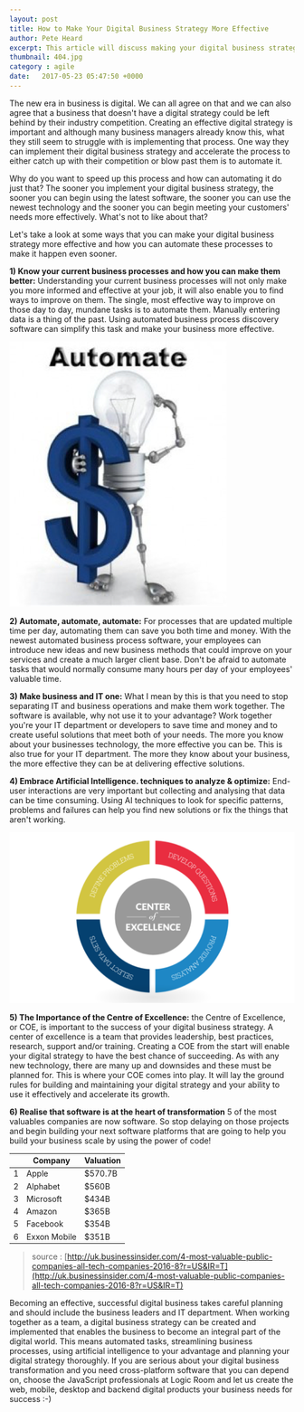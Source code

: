 ```yaml
---
layout: post
title: How to Make Your Digital Business Strategy More Effective
author: Pete Heard
excerpt: This article will discuss making your digital business strategy more effective
thumbnail: 404.jpg
category : agile
date:   2017-05-23 05:47:50 +0000
---
```


The new era in business is digital. We can all agree on that and we can also agree that a business that doesn't have a digital strategy could be left behind by their industry competition. Creating an effective digital strategy is important and although many business managers already know this, what they still seem to struggle with is implementing that process. One way they can implement their digital business strategy and accelerate the process to either catch up with their competition or blow past them is to automate it.

Why do you want to speed up this process and how can automating it do just that? The sooner you implement your digital business strategy, the sooner you can begin using the latest software, the sooner you can use the newest technology and the sooner you can begin meeting your customers' needs more effectively. What's not to like about that?

Let's take a look at some ways that you can make your digital business strategy more effective and how you can automate these processes to make it happen even sooner.

**1) Know your current business processes and how you can make them better:** Understanding your current business processes will not only make you more informed and effective at your job, it will also enable you to find ways to improve on them. The single, most effective way to improve on those day to day, mundane tasks is to automate them. Manually entering data is a thing of the past. Using automated business process discovery software can simplify this task and make your business more effective.


![Intermediary of trust](images/1_image.png "Intermediary of trust")

**2) Automate, automate, automate:** For processes that are updated multiple time per day, automating them can save you both time and money. With the newest automated business process software, your employees can introduce new ideas and new business methods that could improve on your services and create a much larger client base. Don't be afraid to automate tasks that would normally consume many hours per day of your employees' valuable time.

**3) Make business and IT one:** What I mean by this is that you need to stop separating IT and business operations and make them work together. The software is available, why not use it to your advantage? Work together you're your IT department or developers to save time and money and to create useful solutions that meet both of your needs. The more you know about your businesses technology, the more effective you can be. This is also true for your IT department. The more they know about your business, the more effective they can be at delivering effective solutions.

**4) Embrace Artificial Intelligence. techniques to analyze & optimize:** End-user interactions are very important but collecting and analysing that data can be time consuming. Using AI techniques to look for specific patterns, problems and failures can help you find new solutions or fix the things that aren't working.

![Center of Excellence](images/2_image.png "Center of Excellence")

**5) The Importance of the Centre of Excellence:** the Centre of Excellence, or COE, is important to the success of your digital business strategy. A center of excellence is a team that provides leadership, best practices, research, support and/or training. Creating a COE from the start will enable your digital strategy to have the best chance of succeeding. As with any new technology, there are many up and downsides and these must be planned for. This is where your COE comes into play. It will lay the ground rules for building and maintaining your digital strategy and your ability to use it effectively and accelerate its growth.

**6) Realise that software is at the heart of transformation** 5 of the most valuables companies are now software. So stop delaying on those projects and begin building your next software platforms that are going to help you build your business scale by using the power of code!


|   | Company      | Valuation |
|---|--------------|-----------|
| 1 | Apple        | $570.7B   |
| 2 | Alphabet     | $560B     |
| 3 | Microsoft    | $434B     |
| 4 | Amazon       | $365B     |
| 5 | Facebook     | $354B     |
| 6 | Exxon Mobile | $351B     |

> source : [http://uk.businessinsider.com/4-most-valuable-public-companies-all-tech-companies-2016-8?r=US&IR=T](http://uk.businessinsider.com/4-most-valuable-public-companies-all-tech-companies-2016-8?r=US&IR=T)


Becoming an effective, successful digital business takes careful planning and should include the business leaders and IT department. When working together as a team, a digital business strategy can be created and implemented that enables the business to become an integral part of the digital world. This means automated tasks, streamlining business processes, using artificial intelligence to your advantage and planning your digital strategy thoroughly. If you are serious about your digital business transformation and you need cross-platform software that you can depend on, choose the JavaScript professionals at Logic Room and let us create the web, mobile, desktop and backend digital products your business needs for success :-)

